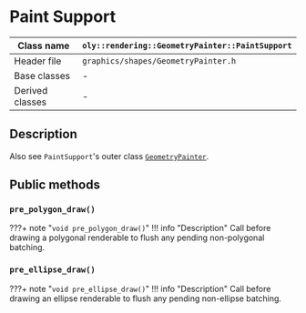 # Paint Support

| Class name      | `oly::rendering::GeometryPainter::PaintSupport` |
|-----------------|-------------------------------------------------|
| Header file     | `graphics/shapes/GeometryPainter.h`             |
| Base classes    | -                                               |
| Derived classes | -                                               |

## Description
Also see `PaintSupport`'s outer class [`GeometryPainter`](GeometryPainter.md).

## Public methods

### `pre_polygon_draw()`

???+ note "`void pre_polygon_draw()`"
    !!! info "Description"
        Call before drawing a polygonal renderable to flush any pending non-polygonal batching.

### `pre_ellipse_draw()`

???+ note "`void pre_ellipse_draw()`"
    !!! info "Description"
        Call before drawing an ellipse renderable to flush any pending non-ellipse batching.
